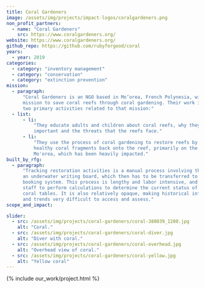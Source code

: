 ```yaml
---
title: Coral Gardeners
image: /assets/img/projects/impact-logos/coralgardeners.png
non_profit_partners:
  - name: "Coral Gardeners"
    src: https://www.coralgardeners.org/
website: https://www.coralgardeners.org/
github_repo: https://github.com/rubyforgood/coral
years:
  - year: 2019
categories:
  - category: "inventory management"
  - category: "conservation"
  - category: "extinction prevention"
mission:
  - paragraph:
      "Coral Gardeners is an NGO based in Mo’orea, French Polynesia, with a
      mission to save coral reefs through coral gardening. Their work involves
      two primary activities related to that mission:"
  - list:
      - li:
          "They educate adults and children about coral reefs, why they are
          important and the threats that the reefs face."
      - li:
          "They use the process of coral gardening to restore reefs by planting
          healthy coral fragments back onto the reef, primarily on the reef near
          Mo'orea, which has been heavily impacted."
built_by_rfg:
  - paragraph:
      "Tracking restoration activities is a manual process involving the use of
      an underwater writing board, which then has to be transferred to a log
      booking system. This process is lengthy and labor intensive, and requires
      staff to perform calculations to determine the current status of their
      coral tables. It is also relatively opaque, making historical information
      and trends very difficult to access and assess."
scope_and_impact:

slider:
  - src: /assets/img/projects/coral-gardeners/coral-380039_1280.jpg
    alt: "Coral."
  - src: /assets/img/projects/coral-gardeners/coral-diver.jpg
    alt: "Diver with coral."
  - src: /assets/img/projects/coral-gardeners/coral-overhead.jpg
    alt: "Overhead view of coral."
  - src: /assets/img/projects/coral-gardeners/coral-yellow.jpg
    alt: "Yellow coral"
---
```


{% include our_work/project.html %}
